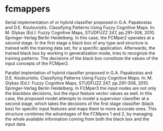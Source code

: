 # fcmappers

Serial implementation of or hybrid classifier proposed in G.A. Papakostas and D.E. Koulouriotis. Classifying Patterns Using Fuzzy Cognitive Maps. In: M. Glykas (Ed.): Fuzzy Cognitive Maps, STUDFUZZ 247, pp.291–306, 2010. Springer-Verlag Berlin Heidelberg. In this case, the FCMper2 operates at a second stage. In the first stage a black box of any type and structure is trained with the training data set, for a specific application. Afterwards, the trained black box by working in generalization mode, tries to recognize the training patterns. The decisions of the black box constitute the values of the input concepts of the FCMper2.

Parallel implentation of hybrid classifier proposed in G.A. Papakostas and D.E. Koulouriotis. Classifying Patterns Using Fuzzy Cognitive Maps. In: M. Glykas (Ed.): Fuzzy Cognitive Maps, STUDFUZZ 247, pp.291–306, 2010. Springer-Verlag Berlin Heidelberg. In FCMper3 the input nodes are not only the blackbox decisions, but the input feature vector values as well. In this case, the proposed model attempts to model a supervisor classifier at a second stage, which takes the decisions of the first stage classifier (black box) for specific input features and maps them to more accurate ones. This structure combines the advantages of the FCMpers 1 and 2, by managing the whole available information coming from both the black box and the input data.

